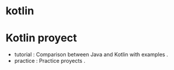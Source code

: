 # kotlin

Kotlin proyect
=============

* tutorial : Comparison between Java and Kotlin with examples .
* practice : Practice proyects . 








 
